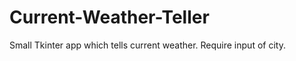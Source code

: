 Current-Weather-Teller
======================

Small Tkinter app which tells current weather. Require input of city.
